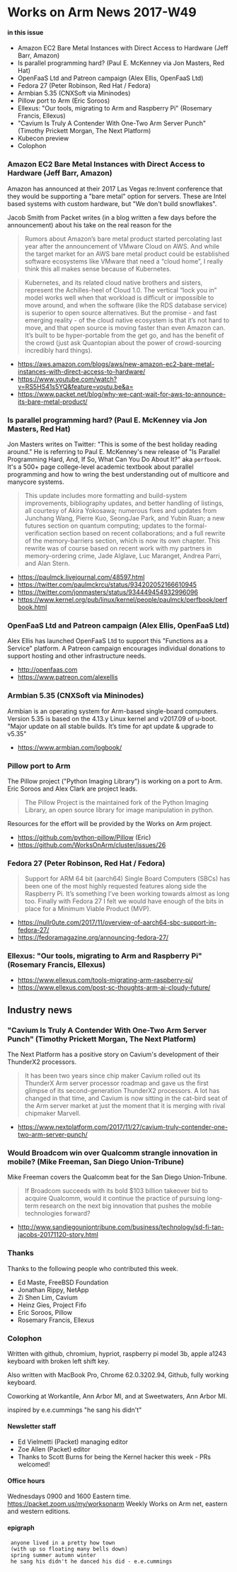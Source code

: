 # Works on Arm News 2017-W49

#### in this issue

* Amazon EC2 Bare Metal Instances with Direct Access to Hardware (Jeff Barr, Amazon)
* Is parallel programming hard? (Paul E. McKenney via Jon Masters, Red Hat)
* OpenFaaS Ltd and Patreon campaign (Alex Ellis, OpenFaaS Ltd)
* Fedora 27 (Peter Robinson, Red Hat / Fedora)
* Armbian 5.35 (CNXSoft via Mininodes)
* Pillow port to Arm (Eric Soroos)
* Ellexus: "Our tools, migrating to Arm and Raspberry Pi" (Rosemary Francis, Ellexus)
* "Cavium Is Truly A Contender With One-Two Arm Server Punch" (Timothy Prickett Morgan, The Next Platform)
* Kubecon preview
* Colophon

### Amazon EC2 Bare Metal Instances with Direct Access to Hardware (Jeff Barr, Amazon)

Amazon has announced at their 2017 Las Vegas re:Invent conference
that they would be supporting a "bare metal" option for servers.
These are Intel based systems with custom hardware, but  "We don't build snowflakes".

Jacob Smith from Packet writes (in a blog written a few days before
the announcement) about his take on the real reason for the 

> Rumors about Amazon’s bare metal product started percolating last
year after the announcement of VMware Cloud on AWS.  And while the
target market for an AWS bare metal product could be established
software ecosystems like VMware that need a “cloud home”, I really
think this all makes sense because of Kubernetes.

> Kubernetes, and its related cloud native brothers and sisters,
represent the Achilles-heel of Cloud 1.0.  The vertical “lock you
in” model works well when that workload is difficult or impossible
to move around, and when the software (like the RDS database service)
is superior to open source alternatives.  But the promise - and
fast emerging reality - of the cloud native ecosystem is that it’s
not hard to move, and that open source is moving faster than even
Amazon can.  It’s built to be hyper-portable from the get go, and
has the benefit of the crowd (just ask Quantopian about the power
of crowd-sourcing incredibly hard things).

* https://aws.amazon.com/blogs/aws/new-amazon-ec2-bare-metal-instances-with-direct-access-to-hardware/
* https://www.youtube.com/watch?v=RS5HS41s5YQ&feature=youtu.be&a=
* https://www.packet.net/blog/why-we-cant-wait-for-aws-to-announce-its-bare-metal-product/

### Is parallel programming hard? (Paul E. McKenney via Jon Masters, Red Hat)

Jon Masters writes on Twitter: "This is some of the best holiday
reading around." He is referring to Paul E. McKenney's new release
of "Is Parallel Programming Hard, And, If So, What Can You Do About
It?" aka `perfbook`. It's a 500+ page college-level academic textbook
about parallel programming and how to wring the best understanding
out of multicore and manycore systems.

> This update includes more formatting and build-system improvements,
bibliography updates, and better handling of listings, all courtesy
of Akira Yokosawa; numerous fixes and updates from Junchang Wang,
Pierre Kuo, SeongJae Park, and Yubin Ruan; a new futures section
on quantum computing; updates to the formal-verification section
based on recent collaborations; and a full rewrite of the memory-barriers
section, which is now its own chapter. This rewrite was of course
based on recent work with my partners in memory-ordering crime,
Jade Alglave, Luc Maranget, Andrea Parri, and Alan Stern.

* https://paulmck.livejournal.com/48597.html
* https://twitter.com/paulmckrcu/status/934202052166610945
* https://twitter.com/jonmasters/status/934449454932996096
* https://www.kernel.org/pub/linux/kernel/people/paulmck/perfbook/perfbook.html

### OpenFaaS Ltd and Patreon campaign (Alex Ellis, OpenFaaS Ltd)

Alex Ellis has launched OpenFaaS Ltd to support this "Functions
as a Service" platform. A Patreon campaign encourages individual
donations to support hosting and other infrastructure needs.

* http://openfaas.com
* https://www.patreon.com/alexellis

### Armbian 5.35 (CNXSoft via Mininodes)

Armbian is an operating system for Arm-based single-board computers.
Version 5.35 is based on the 4.13.y Linux kernel and v2017.09 of u-boot.
"Major update on all stable builds. It’s time for apt update & upgrade to v5.35"

* https://www.armbian.com/logbook/

### Pillow port to Arm 

The Pillow project ("Python Imaging Library") is working on
a port to Arm. Eric Soroos and Alex Clark are project leads.

> The Pillow Project is the maintained fork of the Python Imaging
Library, an open source library for image manipulation in python.

Resources for the effort will be provided by the Works on Arm project.

* https://github.com/python-pillow/Pillow (Eric)
* https://github.com/WorksOnArm/cluster/issues/26

### Fedora 27 (Peter Robinson, Red Hat / Fedora)

> Support for ARM 64 bit (aarch64) Single Board Computers (SBCs)
has been one of the most highly requested features along side the
Raspberry Pi. It’s something I’ve been working towards almost as
long too. Finally with Fedora 27 I felt we would have enough of the
bits in place for a Minimum Viable Product (MVP).

* https://nullr0ute.com/2017/11/overview-of-aarch64-sbc-support-in-fedora-27/
* https://fedoramagazine.org/announcing-fedora-27/

### Ellexus: "Our tools, migrating to Arm and Raspberry Pi" (Rosemary Francis, Ellexus)

* https://www.ellexus.com/tools-migrating-arm-raspberry-pi/
* https://www.ellexus.com/post-sc-thoughts-arm-ai-cloudy-future/

## Industry news

### "Cavium Is Truly A Contender With One-Two Arm Server Punch" (Timothy Prickett Morgan, The Next Platform)

The Next Platform has a positive story on Cavium's
development of their ThunderX2 processors.

> It has been two years since chip maker Cavium rolled out its
ThunderX Arm server processor roadmap and gave us the first glimpse
of its second-generation ThunderX2 processors. A lot has changed
in that time, and Cavium is now sitting in the cat-bird seat of the
Arm server market at just the moment that it is merging with rival
chipmaker Marvell.

* https://www.nextplatform.com/2017/11/27/cavium-truly-contender-one-two-arm-server-punch/

### Would Broadcom win over Qualcomm strangle innovation in mobile? (Mike Freeman, San Diego Union-Tribune)

Mike Freeman covers the Qualcomm beat for the San Diego Union-Tribune.

> If Broadcom succeeds with its bold $103 billion takeover bid to
acquire Qualcomm, would it continue the practice of pursuing long-term
research on the next big innovation that pushes the mobile technologies
forward?

* http://www.sandiegouniontribune.com/business/technology/sd-fi-tan-jacobs-20171120-story.html

### Thanks

Thanks to the following people who contributed this week.

* Ed Maste, FreeBSD Foundation
* Jonathan Rippy, NetApp
* Zi Shen Lim, Cavium
* Heinz Gies, Project Fifo
* Eric Soroos, Pillow
* Rosemary Francis, Ellexus

### Colophon

Written with github, chromium, hypriot, raspberry pi model 3b, apple
a1243 keyboard with broken left shift key.

Also written with MacBook Pro, Chrome 62.0.3202.94, Github, fully working keyboard.

Coworking at Workantile, Ann Arbor MI, and at Sweetwaters, Ann Arbor MI.

inspired by e.e.cummings "he sang his didn't"

#### Newsletter staff

* Ed Vielmetti (Packet) managing editor
* Zoe Allen (Packet) editor
* Thanks to Scott Burns for being the Kernel hacker this week - PRs welcomed!

#### Office hours

Wednesdays 0900 and 1600 Eastern time. https://packet.zoom.us/my/worksonarm
Weekly Works on Arm net, eastern and western editions.

#### epigraph

```
 anyone lived in a pretty how town
 (with up so floating many bells down)
 spring summer autumn winter
 he sang his didn't he danced his did - e.e.cummings
```       
